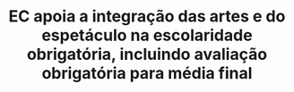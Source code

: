 ---
title: "EC apoia a integração das artes e do espetáculo na escolaridade obrigatória, incluindo avaliação obrigatória para média final"
infoslide: ""
round: "Round 1"
weight: 1
videos: []
tags: ['Education', 'Art and Culture']
layout: "motion"
categories: ["motions"]
---
